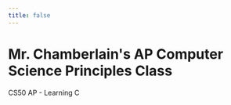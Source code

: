 ```yaml
---
title: false
---
```


# Mr. Chamberlain's AP Computer Science Principles Class

CS50 AP - Learning C
